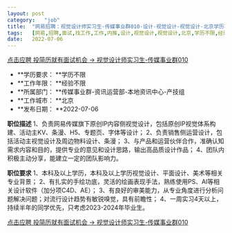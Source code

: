 ```yaml
---
layout:	post
category:	"job"
title:	"网易招聘：视觉设计师实习生-传媒事业群010-设计-视觉设计-视觉设计-北京学历不限经验不限"
tags:	[网易,招聘,面试,找工作,工作,内推,设计,视觉设计,视觉设计,北京,学历不限,经验不限]
date:	2022-07-06
---
```


[点击应聘 投简历就有面试机会 -> 视觉设计师实习生-传媒事业群010](http://mobile.bole.netease.com/bole/boleDetail?id=41388&employeeId=346f03c3cda5f04c&key=all)



- **学历要求： **学历不限
- **工作年限： **经验不限
- **所属部门： **传媒事业群-资讯运营部-本地资讯中心-产技组
- **工作城市： **北京
- **发布日期： **2022-07-06



**职位描述**
1、负责网易传媒旗下原创IP内容侧视觉设计，包括原创IP视觉体系构建、活动主KV、条漫、H5、专题页、字体等设计；
2、负责销售侧运营设计，包括活动主视觉设计及周边物料设计、条漫；
3、与产品和运营伙伴合作，准确认知需求内容和目的，提供专业的意见和设计思路，输出高品质设计作品；
4、团队内积极主动分享，能建立一定的团队影响力。



**职位要求**
1、本科及以上学历，本科及以上学历视觉设计、平面设计、美术等相关专业背景；
2、有扎实的手绘功底，灵活的绘画表现手法，熟练使用PS、AI等相关设计软件（加分项C4D、AE）；
3、有良好的审美能力，从专业角度进行分析问题解决问题；对流行设计趋势有敏锐嗅觉，具有前瞻性；
4、一周实习4天以上，持续半年的同学优先，只考虑2023-2024年毕业生。



[点击应聘 投简历就有面试机会 -> 视觉设计师实习生-传媒事业群010](http://mobile.bole.netease.com/bole/boleDetail?id=41388&employeeId=346f03c3cda5f04c&key=all)